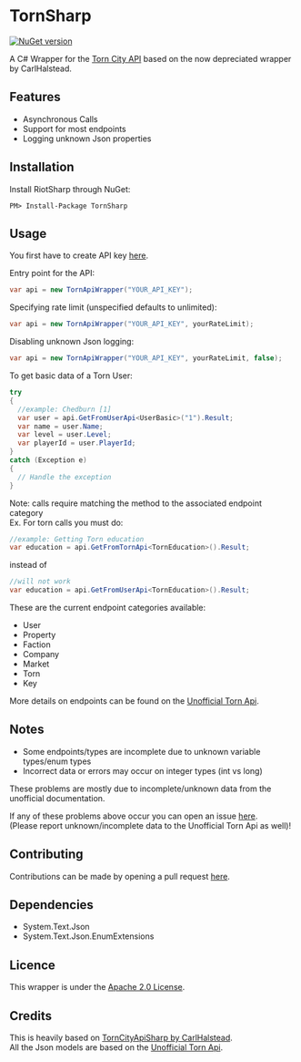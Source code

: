 # TornSharp
[![NuGet version](https://badge.fury.io/nu/TornSharp.svg)](https://badge.fury.io/nu/TornSharp)

A C# Wrapper for the [Torn City API](https://www.torn.com/api.html) based on the now depreciated wrapper by CarlHalstead.

## Features
- Asynchronous Calls
- Support for most endpoints
- Logging unknown Json properties

## Installation
Install RiotSharp through NuGet:
```
PM> Install-Package TornSharp   
```

## Usage
You first have to create API key [here](https://www.torn.com/preferences.php#tab=api).

Entry point for the API:
```c#
var api = new TornApiWrapper("YOUR_API_KEY");
```

Specifying rate limit (unspecified defaults to unlimited):
```c#
var api = new TornApiWrapper("YOUR_API_KEY", yourRateLimit);
```

Disabling unknown Json logging:
```c#
var api = new TornApiWrapper("YOUR_API_KEY", yourRateLimit, false);
```

To get basic data of a Torn User:
```c#
try
{
  //example: Chedburn [1]
  var user = api.GetFromUserApi<UserBasic>("1").Result;
  var name = user.Name;
  var level = user.Level;
  var playerId = user.PlayerId;
}
catch (Exception e)
{
  // Handle the exception
}
```
Note: calls require matching the method to the associated endpoint category <br />
Ex. For torn calls you must do:
```c#
//example: Getting Torn education
var education = api.GetFromTornApi<TornEducation>().Result;
```
instead of
```c#
//will not work
var education = api.GetFromUserApi<TornEducation>().Result;
```

These are the current endpoint categories available:
* User
* Property
* Faction
* Company
* Market
* Torn
* Key

More details on endpoints can be found on the [Unofficial Torn Api](https://tornapi.tornplayground.eu/).

## Notes
- Some endpoints/types are incomplete due to unknown variable types/enum types
- Incorrect data or errors may occur on integer types (int vs long)

These problems are mostly due to incomplete/unknown data from the unofficial documentation.<br />

If any of these problems above occur you can open an issue [here](https://github.com/YuumiPie/TornCitySharp/issues).<br />
(Please report unknown/incomplete data to the Unofficial Torn Api as well)!

## Contributing

Contributions can be made by opening a pull request [here](https://github.com/YuumiPie/TornCitySharp/pulls).

## Dependencies
- System.Text.Json
- System.Text.Json.EnumExtensions

## Licence
This wrapper is under the [Apache 2.0 License](LICENSE.md).

## Credits
This is heavily based on [TornCityApiSharp by CarlHalstead](https://github.com/CarlHalstead/TornCityAPISharp).<br />
All the Json models are based on the [Unofficial Torn Api](https://tornapi.tornplayground.eu/).
